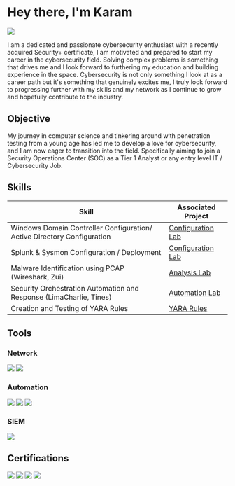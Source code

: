 # Hey there, I'm Karam
<a href="https://www.linkedin.com/in/karam-kamal-b38b61324/"><img src="https://img.shields.io/badge/-LinkedIn-0072b1?&style=for-the-badge&logo=linkedin&logoColor=white" /></a>

I am a dedicated and passionate cybersecurity enthusiast with a recently acquired Security+ certificate, I am motivated and prepared to start my career in the cybersecurity field. Solving complex problems is something that drives me and I look forward to furthering my education and building experience in the space. Cybersecurity is not only something I look at as a career path but it's something that genuinely excites me, I truly look forward to progressing further with my skills and my network as I continue to grow and hopefully contribute to the industry. 

## Objective

My journey in computer science and tinkering around with penetration testing from a young age has led me to develop a love for cybersecurity, and I am now eager to transition into the field. Specifically aiming to join a Security Operations Center (SOC) as a Tier 1 Analyst or any entry level IT / Cybersecurity Job.

## Skills

| Skill                                         | Associated Project         |
|-----------------------------------------------|----------------------------|
| Windows Domain Controller Configuration/ Active Directory Configuration          | <a href="https://github.com/karamkamal1/Domain_Controller-Active-Directory_Configuration_Lab.md">Configuration Lab</a>|
| Splunk & Sysmon Configuration / Deployment         | <a href="https://github.com/karamkamal1/Splunk_Configuration_and_Attack_Log_Analysis">Configuration Lab</a>|
| Malware Identification using PCAP (Wireshark, Zui)         | <a href="https://github.com/karamkamal1/Wireshark_Network_Malware_Analysis">Analysis Lab</a>|
| Security Orchestration Automation and Response (LimaCharlie, Tines)         | <a href="https://github.com/karamkamal1/SOAR_EDR_Lab">Automation Lab</a>|
| Creation and Testing of YARA Rules      |<a href="https://github.com/karamkamal1/YARA_Rules">YARA Rules</a>|

## Tools


### Network
<div>
    <img src="https://img.shields.io/badge/-Wireshark-1679A7?&style=for-the-badge&logo=Wireshark&logoColor=white" />
    <img src="https://img.shields.io/badge/-Zed%20User%20Interface-FF7F50?style=for-the-badge&logo=Zed&logoColor=white" />

</div>

### Automation
<div>
    <img src="https://img.shields.io/badge/-Lima%20Charlie-gray?&style=for-the-badge&logo=Lima-Charlie&logoColor=blue" />
    <img src="https://img.shields.io/badge/-Tines-purple?&style=for-the-badge&logo=Tines&logoColor=white" />
    <img src="https://img.shields.io/badge/-YARA%20Rules-black?&style=for-the-badge&logo=YARA&logoColor=white" />
</div>

### SIEM
<div>
    <img src="https://img.shields.io/badge/-Splunk-000000?&style=for-the-badge&logo=Splunk&logoColor=white" />
</div>

## Certifications

<div>
<img src="https://img.shields.io/badge/-Security%2B-FF0000?&style=for-the-badge&logo=CompTIA&logoColor=white" />
<img src="https://img.shields.io/badge/-Google%20Cybersecurity%20Certificate-4285F4?style=for-the-badge&logo=Google&logoColor=white" />
<img src="https://img.shields.io/badge/-Splunk%20101-000000?style=for-the-badge&logo=Splunk&logoColor=white" />
<img src="https://img.shields.io/badge/-Splunk%20102-000000?style=for-the-badge&logo=Splunk&logoColor=white" />


</div>
